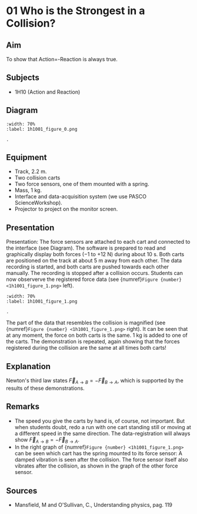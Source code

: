 # 01 Who is the Strongest in a Collision? 
 
  
## Aim   
 To show that Action=-Reaction is always true.    
  
## Subjects   
* 1H10 (Action and Reaction)   

## Diagram
   
```{figure} figures/figure_0.png  
:width: 70%  
:label: 1h1001_figure_0.png  

. 
```

## Equipment
- Track, $2.2 \mathrm{~m}$.
- Two collision carts
- Two force sensors, one of them mounted with a spring.
- Mass, $1 \mathrm{~kg}$.
- Interface and data-acquisition system (we use PASCO ScienceWorkshop).
- Projector to project on the monitor screen.
    
  
## Presentation   
Presentation: The force sensors are attached to each cart and connected to the interface (see Diagram). The software is prepared to read and graphically display both forces $(-1$ to $+12 \mathrm{~N})$ during about $10 \mathrm{~s}$. Both carts are positioned on the track at about $5 \mathrm{~m}$ away from each other. The data recording is started, and both carts are pushed towards each other manually. The recording is stopped after a collision occurs. Students can now observerve the registered force data (see {numref}`Figure {number} <1h1001_figure_1.png>` left).  

```{figure} figures/figure_1.png  
:width: 70%  
:label: 1h1001_figure_1.png  

. 
```

The part of the data that resembles the collision is magnified (see {numref}`Figure {number} <1h1001_figure_1.png>` right). It can be seen that at any moment, the force on both carts is the same. $1 \mathrm{~kg}$ is added to one of the carts. The demonstration is repeated, again showing that the forces registered during the collision are the same at all times both carts!    
  
## Explanation   
Newton's third law states $\vec{F}_{A \rightarrow B}=-\vec{F}_{B \rightarrow A}$, which is supported by the results of these demonstrations.   
  
## Remarks
- The speed you give the carts by hand is, of course, not important. But when students doubt, redo a run with one cart standing still or moving at a different speed in the same direction. The data-registration will always show $\vec{F}_{A \rightarrow B}=-\vec{F}_{B \rightarrow A}$.
- In the right graph of {numref}`Figure {number} <1h1001_figure_1.png>` can be seen which cart has the spring mounted to its force sensor: A damped vibration is seen after the collision. The force sensor itself also vibrates after the collision, as shown in the graph of the other force sensor.
   
  
## Sources
 *  Mansfield, M and O'Sullivan, C., Understanding physics, pag. 119
  
